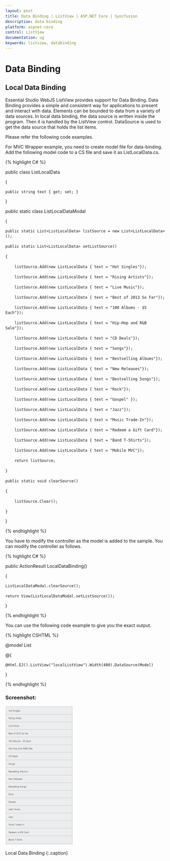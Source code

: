 ```yaml
---
layout: post
title: Data Binding | ListView | ASP.NET Core | Syncfusion
description: data binding
platform: aspnet-core
control: ListView
documentation: ug
keywords: listview, databinding
---
```


# Data Binding

## Local Data Binding

Essential Studio WebJS ListView provides support for Data Binding. Data Binding provides a simple and consistent way for applications to present and interact with data. Elements can be bounded to data from a variety of data sources. In local data binding, the data source is written inside the program. Then it is handled by the ListView control. DataSource is used to get the data source that holds the list items.

Please refer the following code examples.



For MVC Wrapper example, you need to create model file for data-binding. Add the following model code to a CS file and save it as ListLocalData.cs.



{% highlight C# %}

public class ListLocalData

{

	public string text { get; set; }

}  

public static class ListLocalDataModal

{

	public static List<ListLocalData> listSource = new List<ListLocalData>();      

	public static List<ListLocalData> setListSource()

	{

		listSource.Add(new ListLocalData { text = "Hot Singles"});

		listSource.Add(new ListLocalData { text = "Rising Artists"});

		listSource.Add(new ListLocalData { text = "Live Music"});

		listSource.Add(new ListLocalData { text = "Best of 2013 So Far"});

		listSource.Add(new ListLocalData { text = "100 Albums - $5 Each"});

		listSource.Add(new ListLocalData { text = "Hip-Hop and R&B Sale"});

		listSource.Add(new ListLocalData { text = "CD Deals"});

		listSource.Add(new ListLocalData { text = "Songs"});

		listSource.Add(new ListLocalData { text = "Bestselling Albums"});

		listSource.Add(new ListLocalData { text = "New Releases"});

		listSource.Add(new ListLocalData { text = "Bestselling Songs"});

		listSource.Add(new ListLocalData { text = "Rock"});

		listSource.Add(new ListLocalData { text = "Gospel" });

		listSource.Add(new ListLocalData { text = "Jazz"});

		listSource.Add(new ListLocalData { text = "Music Trade-In"});

		listSource.Add(new ListLocalData { text = "Redeem a Gift Card"});

		listSource.Add(new ListLocalData { text = "Band T-Shirts"});

		listSource.Add(new ListLocalData { text = "Mobile MVC"});

		return listSource;

	}

	public static void clearSource()

	{

		listSource.Clear();

	}       

}

{% endhighlight %}



You have to modify the controller as the model is added to the sample. You can modify the controller as follows.


{% highlight C# %}

public ActionResult LocalDataBinding()

{

	ListLocalDataModal.clearSource();

	return View(ListLocalDataModal.setListSource());

}

{% endhighlight %}



You can use the following code example to give you the exact output.



{% highlight CSHTML %}


@model List<ListLocalData>

@{

    @Html.EJ().ListView("localListView").Width(400).DataSource(Model)

}


{% endhighlight %}



### Screenshot:

![](Data-Binding_images/Data-Binding_img1.png)

Local Data Binding
{:.caption}



